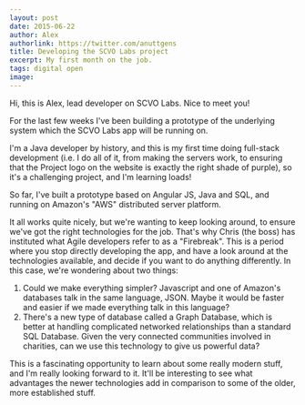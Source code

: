 ```yaml
---
layout: post
date: 2015-06-22
author: Alex
authorlink: https://twitter.com/anuttgens
title: Developing the SCVO Labs project
excerpt: My first month on the job.
tags: digital open
image: 
---
```

Hi, this is Alex, lead developer on SCVO Labs. Nice to meet you!

For the last few weeks I've been building a prototype of the underlying system which the SCVO Labs app will be running on.

I'm a Java developer by history, and this is my first time doing full-stack development (i.e. I do all of it, from making the servers work, to ensuring that the Project logo on the website is exactly the right shade of purple), so it's a challenging project, and I'm learning loads!

So far, I've built a prototype based on Angular JS, Java and SQL, and running on Amazon's "AWS" distributed server platform. 

It all works quite nicely, but we're wanting to keep looking around, to ensure we've got the right technologies for the job. That's why Chris (the boss) has instituted what Agile developers refer to as a "Firebreak". This is a period where you stop directly developing the app, and have a look around at the technologies available, and decide if you want to do anything differently. In this case, we're wondering about two things:

1. Could we make everything simpler? Javascript and one of Amazon's databases talk in the same language, JSON. Maybe it would be faster and easier if we made everything talk in this language?
2. There's a new type of database called a Graph Database, which is better at handling complicated networked relationships than a standard SQL Database. Given the very connected communities involved in charities, can we use this technology to give us powerful data?

This is a fascinating opportunity to learn about some really modern stuff, and I'm really looking forward to it. It'll be interesting to see what advantages the newer technologies add in comparison to some of the older, more established stuff.
